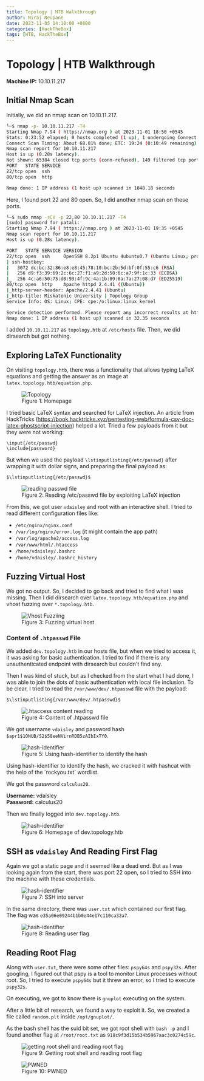 ```yaml
---
title: Topology | HTB Walkthrough
author: Niraj Neupane
date: 2023-11-05 14:10:00 +0800
categories: [HackTheBox]
tags: [HTB, HackTheBox]
---
```


# Topology | HTB Walkthrough

**Machine IP:** 10.10.11.217

## Initial Nmap Scan

Initially, we did an nmap scan on 10.10.11.217.

```bash
└─$ nmap -p- 10.10.11.217 -T4
Starting Nmap 7.94 ( https://nmap.org ) at 2023-11-01 18:50 +0545
Stats: 0:23:52 elapsed; 0 hosts completed (1 up), 1 undergoing Connect Scan
Connect Scan Timing: About 68.81% done; ETC: 19:24 (0:10:49 remaining)
Nmap scan report for 10.10.11.217
Host is up (0.28s latency).
Not shown: 65384 closed tcp ports (conn-refused), 149 filtered tcp ports (no-response)
PORT   STATE SERVICE
22/tcp open  ssh
80/tcp open  http

Nmap done: 1 IP address (1 host up) scanned in 1848.18 seconds
```

Here, I found port 22 and 80 open. So, I did another nmap scan on these ports.

```bash
└─$ sudo nmap -sCV -p 22,80 10.10.11.217 -T4
[sudo] password for patali: 
Starting Nmap 7.94 ( https://nmap.org ) at 2023-11-01 19:35 +0545
Nmap scan report for 10.10.11.217
Host is up (0.28s latency).

PORT   STATE SERVICE VERSION
22/tcp open  ssh     OpenSSH 8.2p1 Ubuntu 4ubuntu0.7 (Ubuntu Linux; protocol 2.0)
| ssh-hostkey: 
|   3072 dc:bc:32:86:e8:e8:45:78:10:bc:2b:5d:bf:0f:55:c6 (RSA)
|   256 d9:f3:39:69:2c:6c:27:f1:a9:2d:50:6c:a7:9f:1c:33 (ECDSA)
|_  256 4c:a6:50:75:d0:93:4f:9c:4a:1b:89:0a:7a:27:08:d7 (ED25519)
80/tcp open  http    Apache httpd 2.4.41 ((Ubuntu))
|_http-server-header: Apache/2.4.41 (Ubuntu)
|_http-title: Miskatonic University | Topology Group
Service Info: OS: Linux; CPE: cpe:/o:linux:linux_kernel

Service detection performed. Please report any incorrect results at https://nmap.org/submit/ .
Nmap done: 1 IP address (1 host up) scanned in 32.35 seconds
```

I added `10.10.11.217` as `topology.htb` at `/etc/hosts` file. Then, we did dirsearch but got nothing.

## Exploring LaTeX Functionality

On visiting `topology.htb`, there was a functionality that allows typing LaTeX equations and getting the answer as an image at `latex.topology.htb/equation.php`.
<figure>
  <img src="../images/htb/walkthrough/walkthrough_homepage.webp" alt="Topology">
  <figcaption>Figure 1: Homepage</figcaption>
</figure>

I tried basic LaTeX syntax and searched for LaTeX injection. An article from HackTricks (https://book.hacktricks.xyz/pentesting-web/formula-csv-doc-latex-ghostscript-injection) helped a lot. Tried a few payloads from it but they were not working:
```
\input{/etc/passwd}
\include{password}
```

But when we used the payload `\lstinputlisting{/etc/passwd}` after wrapping it with dollar signs, and preparing the final payload as:
```
$\lstinputlisting{/etc/passwd}$
```
<figure style="display: block;">
  <img src="../images/htb/walkthrough/reading passwd file.webp" alt="reading passwd file" style="display: block;">
  <figcaption>Figure 2: Reading /etc/passwd file by exploiting LaTeX injection </figcaption>
</figure>


From this, we got user `vdaisley` and root with an interactive shell. I tried to read different configuration files like:
- `/etc/nginx/nginx.conf`
- `/var/log/nginx/error.log` (it might contain the app path)
- `/var/log/apache2/access.log`
- `/var/www/html/.htaccess`
- `/home/vdaisley/.bashrc`
- `/home/vdaisley/.bashrc_history`

## Fuzzing Virtual Host
We got no output. So, I decided to go back and tried to find what I was missing. Then I did dirsearch over `latex.topology.htb/equation.php` and vhost fuzzing over `*.topology.htb`.

<figure style="display: block;">
  <img src="../images/htb/walkthrough/virtal host fuzzing.webp" alt="Vhost Fuzziing" style="display: block;">
  <figcaption>Figure 3: Fuzzing virtual host </figcaption>
</figure>


### Content of `.htpasswd` File
We added `dev.topology.htb` in our hosts file, but when we tried to access it, it was asking for basic authentication. I tried to find if there is any unauthenticated endpoint with dirsearch but couldn't find any.

Then I was kind of stuck, but as I checked from the start what I had done, I was able to join the dots of basic authentication with local file inclusion. To be clear, I tried to read the `/var/www/dev/.htpasswd` file with the payload:
```
$\lstinputlisting{/var/www/dev/.htpasswd}$
```
<figure style="display: block;">
  <img src="../images/htb/walkthrough/reading .htpasswd.webp" alt=".htaccess content reading" style="display: block;">
  <figcaption>Figure 4: Content of .htpasswd file </figcaption>
</figure>


We got username `vdaisley` and password hash `$apr1$1ONUB/S2$58eeNVirnRDB5zAIbIxTY0`.

<figure style="display: block;">
  <img src="../images/htb/walkthrough/reading .htpasswd.webp" alt="hash-identifier" style="display: block;">
  <figcaption style="">Figure 5: Using hash-identifier to identify the hash </figcaption>
</figure>
Using hash-identifier to identify the hash, we cracked it with hashcat with the help of the `rockyou.txt` wordlist.


We got the password `calculus20`.

**Username:** vdaisley  
**Password:** calculus20

Then we finally logged into `dev.topology.htb`.

<figure style="display: block;">
  <img src="../images/htb/walkthrough/dev.topology.htb_homepage.webp" alt="hash-identifier" style="display: block;">
  <figcaption>Figure 6: Homepage of dev.topology.htb  </figcaption>
</figure>


## SSH as `vdaisley` And Reading First Flag
Again we got a static page and it seemed like a dead end. But as I was looking again from the start, there was port 22 open, so I tried to SSH into the machine with these credentials.

<figure style="display: block;">
  <img src="../images/htb/walkthrough/ssh as vdaisley.webp" alt="hash-identifier" style="display: block;">
  <figcaption>Figure 7: SSH into server  </figcaption>
</figure>

In the same directory, there was `user.txt` which contained our first flag. The flag was `e35a06e09244b1b0e44e17c110ca32a7`.
<figure style="display: block;">
  <img src="../images/htb/walkthrough/reading user flag.webp" alt="hash-identifier" style="display: block;">
  <figcaption>Figure 8: Reading user flag  </figcaption>
</figure>

## Reading Root Flag

Along with `user.txt`, there were some other files: `pspy64s` and `pspy32s`. After googling, I figured out that pspy is a tool to monitor Linux processes without root. So, I tried to execute `pspy64s` but it threw an error, so I tried to execute `pspy32s`.

On executing, we got to know there is `gnuplot` executing on the system.

After a little bit of research, we found a way to exploit it. So, we created a file called `random.plt` inside `/opt/gnuplot/`.

As the bash shell has the suid bit set, we got root shell with `bash -p` and I found another flag at `/root/root.txt` as `918c9f3d15b534b5967aac3c0274c59c`.

<figure style="display: block;">
  <img src="../images/htb/walkthrough/root_flag.webp" alt="getting root shell and reading root flag" style="display: block;">
  <figcaption>Figure 9: Getting root shell and reading root flag  </figcaption>
</figure>


<figure style="display: block;">
  <img src="../images/htb/walkthrough/final pawned image.webp" alt="PWNED" style="display: block;">
  <figcaption>Figure 10: PWNED  </figcaption>
</figure>